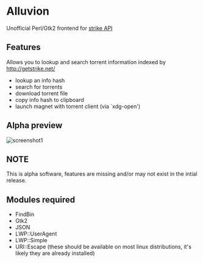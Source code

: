 # Alluvion
Unofficial Perl/Gtk2 frontend for [strike API](https://getstrike.net/api/)

## Features
Allows you to lookup and search torrent information indexed by http://getstrike.net/
* lookup an info hash
* search for torrents
* download torrent file
* copy info hash to clipboard
* launch magnet with torrent client (via `xdg-open')

## Alpha preview
![screenshot1](https://cloud.githubusercontent.com/assets/1535179/7011654/e10e5672-dca2-11e4-8a6b-3538c3bd662b.png)

## NOTE
This is alpha software, features are missing and/or may not exist in the intial release.

## Modules required
* FindBin
* Gtk2
* JSON
* LWP::UserAgent
* LWP::Simple
* URI::Escape
(these should be available on most linux distributions, it's likely they are already installed) 
